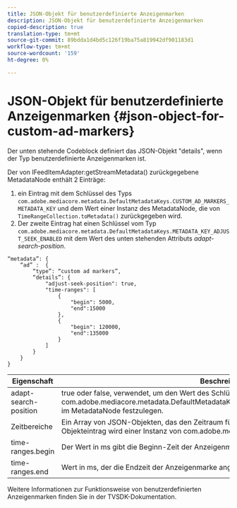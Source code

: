 ```yaml
---
title: JSON-Objekt für benutzerdefinierte Anzeigenmarken
description: JSON-Objekt für benutzerdefinierte Anzeigenmarken
copied-description: true
translation-type: tm+mt
source-git-commit: 89bdda1d4bd5c126f19ba75a819942df901183d1
workflow-type: tm+mt
source-wordcount: '159'
ht-degree: 0%

---
```



# JSON-Objekt für benutzerdefinierte Anzeigenmarken {#json-object-for-custom-ad-markers}

Der unten stehende Codeblock definiert das JSON-Objekt &quot;details&quot;, wenn der Typ benutzerdefinierte Anzeigenmarken ist.

Der von IFeedItemAdapter:getStreamMetadata() zurückgegebene MetadataNode enthält 2 Einträge:
1. ein Eintrag mit dem Schlüssel des Typs `com.adobe.mediacore.metadata.DefaultMetadataKeys.CUSTOM_AD_MARKERS_METADATA_KEY` und dem Wert einer Instanz des MetadataNode, die von `TimeRangeCollection.toMetadata()` zurückgegeben wird.
1. Der zweite Eintrag hat einen Schlüssel vom Typ `com.adobe.mediacore.metadata.DefaultMetadataKeys.METADATA_KEY_ADJUST_SEEK_ENABLED` mit dem Wert des unten stehenden Attributs *adapt-search-position*.

```
“metadata”: {
    “ad” :  {
        “type”: “custom ad markers”,
        “details”: {
            "adjust-seek-position": true,
            "time-ranges": [
                {
                    "begin": 5000,
                    "end":15000
                },
                {
                    "begin": 120000,
                    "end":135000
                }
            ]
        }
    }
}
```

| Eigenschaft | Beschreibung |
|---|---|
| adapt-search-position | true oder false, verwendet, um den Wert des Schlüssels com.adobe.mediacore.metadata.DefaultMetadataKeys.METADATA_KEY_ADJUST_SEEK_ENABLED im MetadataNode festzulegen. |
| Zeitbereiche | Ein Array von JSON-Objekten, das den Zeitraum für jede Anzeigenmarke angibt. Jeder JSON-Objekteintrag wird einer Instanz von com.adobe.mediacore.utils.TimeRange zugeordnet. |
| time-ranges.begin | Der Wert in ms gibt die Beginn-Zeit der Anzeigenmarke an. |
| time-ranges.end | Wert in ms, der die Endzeit der Anzeigenmarke angibt. |

Weitere Informationen zur Funktionsweise von benutzerdefinierten Anzeigenmarken finden Sie in der TVSDK-Dokumentation.
